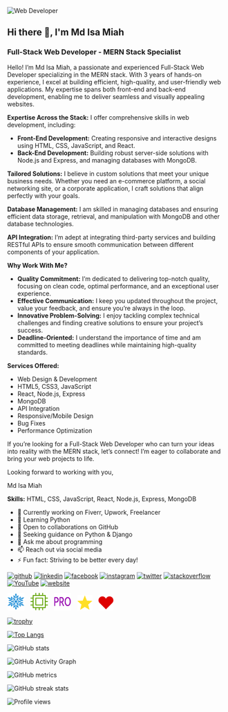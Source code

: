 ![Web Developer](https://scontent.fdac1-1.fna.fbcdn.net/v/t31.18172-8/26685692_1907281872919400_1837569549677515796_o.jpg?stp=dst-jpg_s960x960&_nc_cat=105&ccb=1-7&_nc_sid=e3f864&_nc_eui2=AeGd_W85P3UeBIXRSPqMhdkUXFl2t-qLgPlcWXa36ouA-YZ8LMdYdBxa_Gt3tBozPXSNjihus79Wq_AQZqdcfkz5&_nc_ohc=bfNdEjJrvxMAX_msDMJ&tn=nkHVN0BrF6auabOm&_nc_ht=scontent.fdac1-1.fna&oh=00_AfBP6bdIE-vpOKZMDeI_uSfppgmPX21cHm7mzDE2nAQlkg&oe=63A911CC)


## Hi there 👋, I'm Md Isa Miah
### **Full-Stack Web Developer - MERN Stack Specialist**

Hello! I’m Md Isa Miah, a passionate and experienced Full-Stack Web Developer specializing in the MERN stack. With 3 years of hands-on experience, I excel at building efficient, high-quality, and user-friendly web applications. My expertise spans both front-end and back-end development, enabling me to deliver seamless and visually appealing websites.

**Expertise Across the Stack:**
I offer comprehensive skills in web development, including:
- **Front-End Development:** Creating responsive and interactive designs using HTML, CSS, JavaScript, and React.
- **Back-End Development:** Building robust server-side solutions with Node.js and Express, and managing databases with MongoDB.

**Tailored Solutions:**
I believe in custom solutions that meet your unique business needs. Whether you need an e-commerce platform, a social networking site, or a corporate application, I craft solutions that align perfectly with your goals.

**Database Management:**
I am skilled in managing databases and ensuring efficient data storage, retrieval, and manipulation with MongoDB and other database technologies.

**API Integration:**
I’m adept at integrating third-party services and building RESTful APIs to ensure smooth communication between different components of your application.

**Why Work With Me?**

- **Quality Commitment:** I’m dedicated to delivering top-notch quality, focusing on clean code, optimal performance, and an exceptional user experience.
- **Effective Communication:** I keep you updated throughout the project, value your feedback, and ensure you’re always in the loop.
- **Innovative Problem-Solving:** I enjoy tackling complex technical challenges and finding creative solutions to ensure your project’s success.
- **Deadline-Oriented:** I understand the importance of time and am committed to meeting deadlines while maintaining high-quality standards.

**Services Offered:**
- Web Design & Development
- HTML5, CSS3, JavaScript
- React, Node.js, Express
- MongoDB
- API Integration
- Responsive/Mobile Design
- Bug Fixes
- Performance Optimization

If you’re looking for a Full-Stack Web Developer who can turn your ideas into reality with the MERN stack, let’s connect! I’m eager to collaborate and bring your web projects to life.

Looking forward to working with you,

Md Isa Miah

**Skills:** HTML, CSS, JavaScript, React, Node.js, Express, MongoDB

- 🔭 Currently working on Fiverr, Upwork, Freelancer
- 🌱 Learning Python
- 👯 Open to collaborations on GitHub
- 🤔 Seeking guidance on Python & Django
- 💬 Ask me about programming
- 📫 Reach out via social media
- ⚡ Fun fact: Striving to be better every day!

[<img src='https://cdn.jsdelivr.net/npm/simple-icons@3.0.1/icons/github.svg' alt='github' height='40'>](https://github.com/emisakhan)  [<img src='https://cdn.jsdelivr.net/npm/simple-icons@3.0.1/icons/linkedin.svg' alt='linkedin' height='40'>](https://www.linkedin.com/in/emisakhan/)  [<img src='https://cdn.jsdelivr.net/npm/simple-icons@3.0.1/icons/facebook.svg' alt='facebook' height='40'>](https://www.facebook.com/emisakhan0)  [<img src='https://cdn.jsdelivr.net/npm/simple-icons@3.0.1/icons/instagram.svg' alt='instagram' height='40'>](https://www.instagram.com/emisakhan/)  [<img src='https://cdn.jsdelivr.net/npm/simple-icons@3.0.1/icons/twitter.svg' alt='twitter' height='40'>](https://twitter.com/emisakhan)  [<img src='https://cdn.jsdelivr.net/npm/simple-icons@3.0.1/icons/stackoverflow.svg' alt='stackoverflow' height='40'>](https://stackoverflow.com/users/emisakhan)  [<img src='https://cdn.jsdelivr.net/npm/simple-icons@3.0.1/icons/youtube.svg' alt='YouTube' height='40'>](https://www.youtube.com/channel/emisakhan)  [<img src='https://cdn.jsdelivr.net/npm/simple-icons@3.0.1/icons/icloud.svg' alt='website' height='40'>](emisakhan.com)  

<a href='https://archiveprogram.github.com/'><img src='https://raw.githubusercontent.com/acervenky/animated-github-badges/master/assets/acbadge.gif' width='40' height='40'></a> <a href='https://docs.github.com/en/developers'><img src='https://raw.githubusercontent.com/acervenky/animated-github-badges/master/assets/devbadge.gif' width='40' height='40'></a> <a href='https://github.com/pricing'><img src='https://raw.githubusercontent.com/acervenky/animated-github-badges/master/assets/pro.gif' width='40' height='40'></a> <a href='https://stars.github.com/'><img src='https://raw.githubusercontent.com/acervenky/animated-github-badges/master/assets/starbadge.gif' width='35' height='35'></a> <a href='https://docs.github.com/en/github/supporting-the-open-source-community-with-github-sponsors'><img src='https://raw.githubusercontent.com/acervenky/animated-github-badges/master/assets/sponsorbadge.gif' width='35' height='35'></a> 

[![trophy](https://github-profile-trophy.vercel.app/?username=emisakhan)](https://github.com/ryo-ma/github-profile-trophy)

[![Top Langs](https://github-readme-stats.vercel.app/api/top-langs/?username=emisakhan)](https://github.com/anuraghazra/github-readme-stats)

![GitHub stats](https://github-readme-stats.vercel.app/api?username=emisakhan&show_icons=true)  

![GitHub Activity Graph](https://activity-graph.herokuapp.com/graph?username=emisakhan)  

![GitHub metrics](https://metrics.lecoq.io/emisakhan)  

![GitHub streak stats](https://streak-stats.demolab.com/?user=emisakhan)  

![Profile views](https://gpvc.arturio.dev/emisakhan)  
